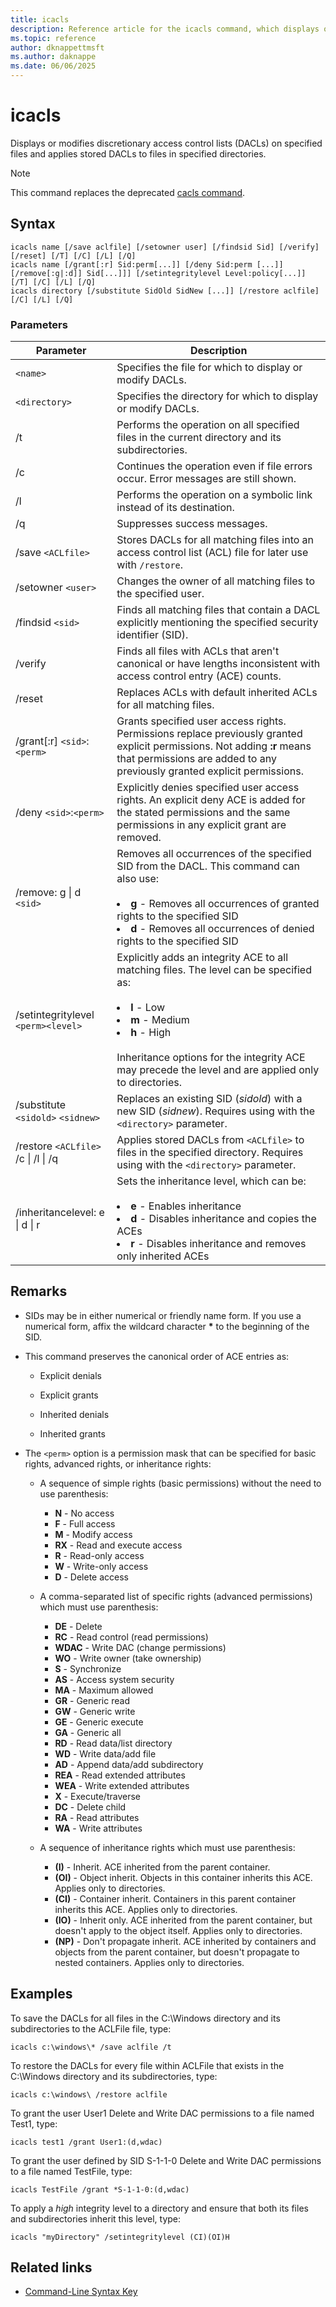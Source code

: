 ```yaml
---
title: icacls
description: Reference article for the icacls command, which displays or modifies discretionary access control lists (DACL) on specified files, and applies stored DACLs to files in specified directories.
ms.topic: reference
author: dknappettmsft
ms.author: daknappe
ms.date: 06/06/2025
---
```


# icacls

Displays or modifies discretionary access control lists (DACLs) on specified files and applies stored DACLs to files in specified directories.

> [!NOTE]
> This command replaces the deprecated [cacls command](cacls.md).

## Syntax

```
icacls name [/save aclfile] [/setowner user] [/findsid Sid] [/verify] [/reset] [/T] [/C] [/L] [/Q]
icacls name [/grant[:r] Sid:perm[...]] [/deny Sid:perm [...]] [/remove[:g|:d]] Sid[...]]] [/setintegritylevel Level:policy[...]] [/T] [/C] [/L] [/Q]
icacls directory [/substitute SidOld SidNew [...]] [/restore aclfile] [/C] [/L] [/Q]
```

### Parameters

| Parameter | Description |
| --------- | ----------- |
| `<name>` | Specifies the file for which to display or modify DACLs. |
| `<directory>` | Specifies the directory for which to display or modify DACLs. |
| /t | Performs the operation on all specified files in the current directory and its subdirectories. |
| /c | Continues the operation even if file errors occur. Error messages are still shown. |
| /l | Performs the operation on a symbolic link instead of its destination. |
| /q | Suppresses success messages. |
| /save `<ACLfile>` | Stores DACLs for all matching files into an access control list (ACL) file for later use with `/restore`. |
| /setowner `<user>` | Changes the owner of all matching files to the specified user. |
| /findsid `<sid>` | Finds all matching files that contain a DACL explicitly mentioning the specified security identifier (SID). |
| /verify | Finds all files with ACLs that aren't canonical or have lengths inconsistent with access control entry (ACE) counts. |
| /reset | Replaces ACLs with default inherited ACLs for all matching files. |
| /grant[:r] `<sid>`:`<perm>` | Grants specified user access rights. Permissions replace previously granted explicit permissions. Not adding **:r** means that permissions are added to any previously granted explicit permissions. |
| /deny `<sid>`:`<perm>` | Explicitly denies specified user access rights. An explicit deny ACE is added for the stated permissions and the same permissions in any explicit grant are removed. |
| /remove: g \| d `<sid>` | Removes all occurrences of the specified SID from the DACL. This command can also use:<br><br><li>**g** - Removes all occurrences of granted rights to the specified SID</li><li>**d** - Removes all occurrences of denied rights to the specified SID |
| /setintegritylevel `<perm><level>` | Explicitly adds an integrity ACE to all matching files. The level can be specified as:<br><br><li>**l** - Low</li><li>**m** - Medium</li><li>**h** - High</li></ul><br>Inheritance options for the integrity ACE may precede the level and are applied only to directories. |
| /substitute `<sidold>` `<sidnew>` | Replaces an existing SID (*sidold*) with a new SID (*sidnew*). Requires using with the `<directory>` parameter. |
| /restore `<ACLfile>` /c \| /l \| /q | Applies stored DACLs from `<ACLfile>` to files in the specified directory. Requires using with the `<directory>` parameter. |
| /inheritancelevel: e \| d \| r | Sets the inheritance level, which can be:<br><br><li>**e** - Enables inheritance</li><li>**d** - Disables inheritance and copies the ACEs</li><li>**r** - Disables inheritance and removes only inherited ACEs</li></ul> |

## Remarks

- SIDs may be in either numerical or friendly name form. If you use a numerical form, affix the wildcard character **&#42;** to the beginning of the SID.

- This command preserves the canonical order of ACE entries as:

  - Explicit denials

  - Explicit grants

  - Inherited denials

  - Inherited grants

- The `<perm>` option is a permission mask that can be specified for basic rights, advanced rights, or inheritance rights:

  - A sequence of simple rights (basic permissions) without the need to use parenthesis:

    - **N** - No access
    - **F** - Full access
    - **M** - Modify access
    - **RX** - Read and execute access
    - **R** - Read-only access
    - **W** - Write-only access
    - **D** - Delete access

  - A comma-separated list of specific rights (advanced permissions) which must use parenthesis:

    - **DE** - Delete
    - **RC** - Read control (read permissions)
    - **WDAC** - Write DAC (change permissions)
    - **WO** - Write owner (take ownership)
    - **S** - Synchronize
    - **AS** - Access system security
    - **MA** - Maximum allowed
    - **GR** - Generic read
    - **GW** - Generic write
    - **GE** - Generic execute
    - **GA** - Generic all
    - **RD** - Read data/list directory
    - **WD** - Write data/add file
    - **AD** - Append data/add subdirectory
    - **REA** - Read extended attributes
    - **WEA** - Write extended attributes
    - **X** - Execute/traverse
    - **DC** - Delete child
    - **RA** - Read attributes
    - **WA** - Write attributes

  - A sequence of inheritance rights which must use parenthesis:

    - **(I)** - Inherit. ACE inherited from the parent container.
    - **(OI)** - Object inherit. Objects in this container inherits this ACE. Applies only to directories.
    - **(CI)** - Container inherit. Containers in this parent container inherits this ACE. Applies only to directories.
    - **(IO)** - Inherit only. ACE inherited from the parent container, but doesn't apply to the object itself. Applies only to directories.
    - **(NP)** - Don't propagate inherit. ACE inherited by containers and objects from the parent container, but doesn't propagate to nested containers. Applies only to directories.

## Examples

To save the DACLs for all files in the C:\Windows directory and its subdirectories to the ACLFile file, type:

```
icacls c:\windows\* /save aclfile /t
```

To restore the DACLs for every file within ACLFile that exists in the C:\Windows directory and its subdirectories, type:

```
icacls c:\windows\ /restore aclfile
```

To grant the user User1 Delete and Write DAC permissions to a file named Test1, type:

```
icacls test1 /grant User1:(d,wdac)
```

To grant the user defined by SID S-1-1-0 Delete and Write DAC permissions to a file named TestFile, type:

```
icacls TestFile /grant *S-1-1-0:(d,wdac)
```

To apply a *high* integrity level to a directory and ensure that both its files and subdirectories inherit this level, type:

```
icacls "myDirectory" /setintegritylevel (CI)(OI)H
```

## Related links

- [Command-Line Syntax Key](command-line-syntax-key.md)
